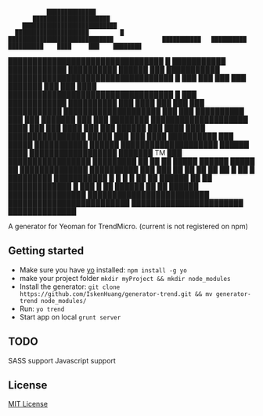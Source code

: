                ██████████████
           ██████████████████████
        ███████████████████████████
      █████████████████████         █
    ██████████████████████████████              ███████████   ██████████      ██████████    ████     ███    ████████
   ████████████████████████████████    █        ███████████   ████████████    ██████████    ██████   ███    ███████████
  ██████████████████████████████████    █           ███       ███      ███    ███           ███████  ███    ███     ████
  ██████████████████████████████████    █           ███       ████████████    ██████████    ███ ████ ███    ███      ███
 ███████████   ████████████████████    ███          ███       ██████████      ███           ███  ███████    ███      ███
 ████████     ████████████████████    ████          ███       ███    ████     ███           ███   ██████    ███     ████
 ████            ████████████████    █████          ███       ███     ████    ██████████    ███    █████    ███████████
 ██████     ████████████████████    ██████
  ████      ██████████████████    ███████                                                                                TM
  ███      █████████████████    █████████         ██   ██          ██           █████          ██████           █████
   ██      ██████████████     ██████████          ███ ███          ██          ██   ██         ██   ██         █    ██
    █       █████████       ███████████           █ █ █ █          ██          ██              ██████         ██    ██
                         █████████████            █ ███ █          ██           ██████         ██  ██          ██████
                    ████████████████
          █████████████████████████
         █████████████████████████
          ███████████████████████
               ██████████████


A generator for Yeoman for TrendMicro.
(current is not registered on npm)

## Getting started
* Make sure you have [yo](https://github.com/yeoman/yo) installed:
    `npm install -g yo`
* make your project folder `mkdir myProject && mkdir node_modules`
* Install the generator: `git clone https://github.com/IskenHuang/generator-trend.git && mv generator-trend node_modules/`
* Run: `yo trend`
* Start app on local `grunt server`

## TODO
SASS support
Javascript support


## License
[MIT License](http://en.wikipedia.org/wiki/MIT_License)
